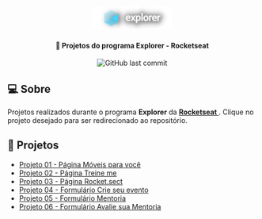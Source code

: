 <div align="center">
  <img alt="Logo Explorer" title="Explorer" src="./assets/Logo2-sombra.png">
</div>
	
<h4 align="center"> 
	🚀 Projetos do programa Explorer - Rocketseat
</h4>

<div align="center">
  
  <img alt="GitHub last commit" src="https://img.shields.io/github/last-commit/LauriRodrigues/Page-Moveis-para-voce?color=%231280BF&style=plastic">
 
</div>

<h2 align=left> 💻 Sobre </h3>
<p> Projetos realizados durante o programa <strong>Explorer</strong> da <a href="https://www.rocketseat.com.br/"> <strong>Rocketseat</strong> </a>. Clique no projeto desejado para ser redirecionado ao repositório.<p>
  
<h2 align=left> 🚀 Projetos </h3>

<ul>
  <li><a href="https://github.com/LauriRodrigues/Page-Moveis-para-voce"> Projeto 01 - Página Móveis para você </a></li>
  <li><a href="https://github.com/LauriRodrigues/Page-Treine-me"> Projeto 02 - Página Treine me </a></li>
  <li><a href="https://github.com/LauriRodrigues/Page-Rocket.sect"> Projeto 03 - Página Rocket.sect </a></li>
  <li><a href="https://github.com/LauriRodrigues/Form-Crie-seu-evento"> Projeto 04 - Formulário Crie seu evento </a></li>
  <li><a href="https://github.com/LauriRodrigues/Form-Mentoria"> Projeto 05 - Formulário Mentoria </a></li>
  <li><a href="https://github.com/LauriRodrigues/Form-Avalie-sua-mentoria"> Projeto 06 - Formulário Avalie sua Mentoria </a></li>
</ul>


